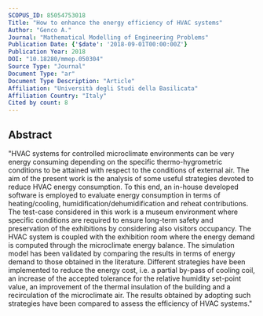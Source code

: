 ```yaml
---
SCOPUS_ID: 85054753018
Title: "How to enhance the energy efficiency of HVAC systems"
Author: "Genco A."
Journal: "Mathematical Modelling of Engineering Problems"
Publication Date: {'$date': '2018-09-01T00:00:00Z'}
Publication Year: 2018
DOI: "10.18280/mmep.050304"
Source Type: "Journal"
Document Type: "ar"
Document Type Description: "Article"
Affiliation: "Università degli Studi della Basilicata"
Affiliation Country: "Italy"
Cited by count: 8
---
```


## Abstract
"HVAC systems for controlled microclimate environments can be very energy consuming depending on the specific thermo-hygrometric conditions to be attained with respect to the conditions of external air. The aim of the present work is the analysis of some useful strategies devoted to reduce HVAC energy consumption. To this end, an in-house developed software is employed to evaluate energy consumption in terms of heating/cooling, humidification/dehumidification and reheat contributions. The test-case considered in this work is a museum environment where specific conditions are required to ensure long-term safety and preservation of the exhibitions by considering also visitors occupancy. The HVAC system is coupled with the exhibition room where the energy demand is computed through the microclimate energy balance. The simulation model has been validated by comparing the results in terms of energy demand to those obtained in the literature. Different strategies have been implemented to reduce the energy cost, i.e. a partial by-pass of cooling coil, an increase of the accepted tolerance for the relative humidity set-point value, an improvement of the thermal insulation of the building and a recirculation of the microclimate air. The results obtained by adopting such strategies have been compared to assess the efficiency of HVAC systems."
